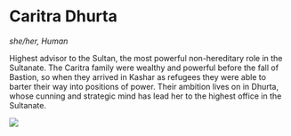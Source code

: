 # Caritra Dhurta
*she/her, Human*

Highest advisor to the Sultan, the most powerful non-hereditary role in the Sultanate. The Caritra family were wealthy and powerful before the fall of Bastion, so when they arrived in Kashar as refugees they were able to barter their way into positions of power. Their ambition lives on in Dhurta, whose cunning and strategic mind has lead her to the highest office in the Sultanate.

![](caritra_dhurta.png)